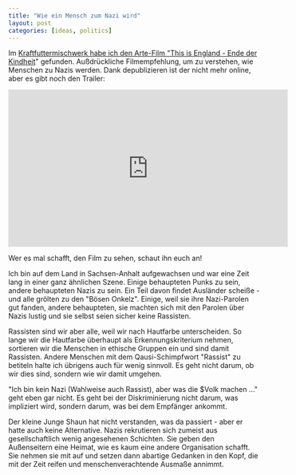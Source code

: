```yaml
---
title: "Wie ein Mensch zum Nazi wird"
layout: post
categories: [ideas, politics]
---
```

Im <a href="http://www.kraftfuttermischwerk.de/blogg/?p=31379">Kraftfuttermischwerk habe ich den Arte-Film "This is England - Ende der Kindheit</a>" gefunden. Außdrückliche Filmempfehlung, um zu verstehen, wie Menschen zu Nazis werden. Dank depublizieren ist der nicht mehr online, aber es gibt noch den Trailer:

<iframe width="560" height="315" src="http://www.youtube.com/embed/H0jkv2bRFgQ" frameborder="0" allowfullscreen></iframe>

Wer es mal schafft, den Film zu sehen, schaut ihn euch an!

Ich bin auf dem Land in Sachsen-Anhalt aufgewachsen und war eine Zeit lang in einer ganz ähnlichen Szene. Einige behaupteten Punks zu sein, andere behaupteten Nazis zu sein. Ein Teil davon findet Ausländer scheiße - und alle grölten zu den "Bösen Onkelz". Einige, weil sie ihre Nazi-Parolen gut fanden, andere behaupteten, sie machten sich mit den Parolen über Nazis lustig und sie selbst seien sicher keine Rassisten.

Rassisten sind wir aber alle, weil wir nach Hautfarbe unterscheiden. So lange wir die Hautfarbe überhaupt als Erkennungskriterium nehmen, sortieren wir die Menschen in ethische Gruppen ein und sind damit Rassisten. Andere Menschen mit dem Qausi-Schimpfwort "Rassist" zu betiteln halte ich übrigens auch für wenig sinnvoll. Es geht nicht darum, ob wir dies sind, sondern wie wir damit umgehen.

"Ich bin kein Nazi (Wahlweise auch Rassist), aber was die $Volk machen …" geht eben gar nicht. Es geht bei der Diskriminierung nicht darum, was impliziert wird, sondern darum, was bei dem Empfänger ankommt.

Der kleine Junge Shaun hat nicht verstanden, was da passiert - aber er hatte auch keine Alternative. Nazis rekrutieren sich zumeist aus gesellschaftlich wenig angesehenen Schichten. Sie geben den Außenseitern eine Heimat, wie es kaum eine andere Organisation schafft. Sie nehmen sie mit auf und setzen dann abartige Gedanken in den Kopf, die mit der Zeit reifen und menschenverachtende Ausmaße annimmt.
